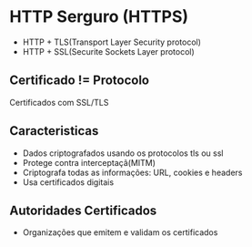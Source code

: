 # HTTP Serguro (HTTPS)
- HTTP + TLS(Transport Layer Security protocol)
- HTTP + SSL(Securite Sockets Layer protocol)

## Certificado != Protocolo
Certificados com SSL/TLS

## Caracteristicas
- Dados criptografados usando os protocolos tls ou ssl
- Protege contra interceptaçã(MITM)
- Criptografa todas as informações: URL, cookies e headers
- Usa certificados digitais

## Autoridades Certificados
- Organizações que emitem e validam os certificados